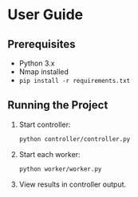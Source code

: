 # User Guide

## Prerequisites
- Python 3.x
- Nmap installed
- `pip install -r requirements.txt`

## Running the Project
1. Start controller:
   ```bash
   python controller/controller.py
   ```
2. Start each worker:
   ```bash
   python worker/worker.py
   ```
3. View results in controller output.
